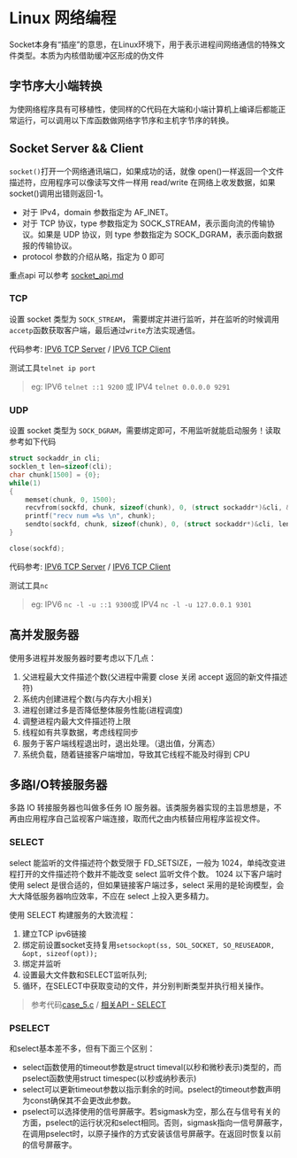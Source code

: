 Linux 网络编程
===

Socket本身有“插座”的意思，在Linux环境下，用于表示进程间网络通信的特殊文件类型。本质为内核借助缓冲区形成的伪文件

## 字节序大小端转换
为使网络程序具有可移植性，使同样的C代码在大端和小端计算机上编译后都能正常运行，可以调用以下库函数做网络字节序和主机字节序的转换。

## Socket Server && Client

`socket()`打开一个网络通讯端口，如果成功的话，就像 open()一样返回一个文件描述符，应用程序可以像读写文件一样用 read/write 在网络上收发数据，如果 socket()调用出错则返回-1。   
* 对于 IPv4，domain 参数指定为 AF_INET。   
* 对于 TCP 协议，type 参数指定为 SOCK_STREAM，表示面向流的传输协议。如果是 UDP 协议，则 type 参数指定为 SOCK_DGRAM，表示面向数据报的传输协议。
* protocol 参数的介绍从略，指定为 0 即可

重点api 可以参考 [socket_api.md](./socket_api.md)

### TCP
设置 socket 类型为 `SOCK_STREAM`， 需要绑定并进行监听，并在监听的时候调用`accetp`函数获取客户端，最后通过`write`方法实现通信。

代码参考:
[IPV6 TCP Server](case_3.c) / [IPV6 TCP Client](case_4.c)       

测试工具`telnet ip port`
> eg: IPV6 `telnet ::1 9200` 或 IPV4 `telnet 0.0.0.0 9291`

### UDP
设置 socket 类型为 `SOCK_DGRAM`，需要绑定即可，不用监听就能启动服务！读取参考如下代码
```c
struct sockaddr_in cli;
socklen_t len=sizeof(cli);
char chunk[1500] = {0};
while(1)
{
    memset(chunk, 0, 1500);
    recvfrom(sockfd, chunk, sizeof(chunk), 0, (struct sockaddr*)&cli, &len);
    printf("recv num =%s \n", chunk);
    sendto(sockfd, chunk, sizeof(chunk), 0, (struct sockaddr*)&cli, len);
}

close(sockfd);
```
代码参考:
[IPV6 TCP Server](case_3.c) / [IPV6 TCP Client](case_4.c)       

测试工具`nc`
> eg: IPV6 `nc -l -u ::1 9300`或 IPV4 `nc -l -u 127.0.0.1 9301`

## 高并发服务器

使用多进程并发服务器时要考虑以下几点：

1. 父进程最大文件描述个数(父进程中需要 close 关闭 accept 返回的新文件描述符)
2. 系统内创建进程个数(与内存大小相关)
3. 进程创建过多是否降低整体服务性能(进程调度)
4. 调整进程内最大文件描述符上限
5. 线程如有共享数据，考虑线程同步
6. 服务于客户端线程退出时，退出处理。（退出值，分离态）
7. 系统负载，随着链接客户端增加，导致其它线程不能及时得到 CPU

## 多路I/O转接服务器
多路 IO 转接服务器也叫做多任务 IO 服务器。该类服务器实现的主旨思想是，不再由应用程序自己监视客户端连接，取而代之由内核替应用程序监视文件。

### SELECT
select 能监听的文件描述符个数受限于 FD_SETSIZE，一般为 1024，单纯改变进程打开的文件描述符个数并不能改变 select 监听文件个数。
1024 以下客户端时使用 select 是很合适的，但如果链接客户端过多，select 采用的是轮询模型，会大大降低服务器响应效率，不应在 select 上投入更多精力。

使用 SELECT 构建服务的大致流程：
1. 建立TCP ipv6链接
2. 绑定前设置socket支持复用`setsockopt(ss, SOL_SOCKET, SO_REUSEADDR, &opt, sizeof(opt));`
3. 绑定并监听
4. 设置最大文件数和SELECT监听队列;
5. 循环，在SELECT中获取变动的文件，并分别判断类型并执行相关操作。

> 参考代码[case_5.c](case_5.c) / [相关API - SELECT](./socket_api.md)   

### PSELECT
和select基本差不多，但有下面三个区别：
* select函数使用的timeout参数是struct timeval(以秒和微秒表示)类型的，而pselect函数使用struct timespec(以秒或纳秒表示)
* select可以更新timeout参数以指示剩余的时间。pselect的timeout参数声明为const确保其不会更改此参数。
* pselect可以选择使用的信号屏蔽字。若sigmask为空，那么在与信号有关的方面，pselect的运行状况和select相同。否则，sigmask指向一信号屏蔽字，在调用pselect时，以原子操作的方式安装该信号屏蔽字。在返回时恢复以前的信号屏蔽字。

